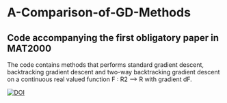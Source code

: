 # A-Comparison-of-GD-Methods

## Code accompanying the first obligatory paper in MAT2000

The code contains methods that performs standard gradient descent, backtracking gradient descent and two-way backtracking gradient descent on a 
continuous real valued function F : R2 --> R with gradient dF. 

[![DOI](https://zenodo.org/badge/464109719.svg)](https://zenodo.org/badge/latestdoi/464109719)

